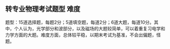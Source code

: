 ## 转专业物理考试题型 难度

题型：15道选择题，每题2分；5道填空题，每道2分；6道大题，每道10分。其中，个人认为，光学部分和波部分，以及磁场的大题较简单，可以着重复习电学和力学方面的大题。难度方面，总体较平稳，以期末考试为基准，不会出偏题，怪题。